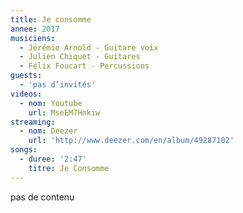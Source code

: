 ```yaml
---
title: Je consomme
annee: 2017
musiciens:
  - Jérémie Arnold - Guitare voix
  - Julien Chiquet - Guitares
  - Félix Foucart - Percussions
guests:
  - 'pas d’invités'
videos:
  - nom: Youtube
    url: MseEM7Hnkiw
streaming:
  - nom: Deezer
    url: 'http://www.deezer.com/en/album/49287102'
songs:
  - duree: '2:47'
    titre: Je Consomme
---
```

pas de contenu
